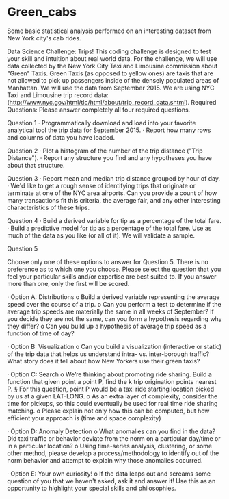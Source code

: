 # Green_cabs
Some basic statistical analysis performed on an interesting dataset from New York city's cab rides.



Data Science Challenge: Trips!
This coding challenge is designed to test your skill and intuition about real world data. For the challenge, we will use data collected by the New York City Taxi and Limousine commission about "Green" Taxis. Green Taxis (as opposed to yellow ones) are taxis that are not allowed to pick up passengers inside of the densely populated areas of Manhattan. We will use the data from September 2015. We are using NYC Taxi and Limousine trip record data: (http://www.nyc.gov/html/tlc/html/about/trip_record_data.shtml).
Required Questions: Please answer completely all four required questions.


Question 1
·         Programmatically download and load into your favorite analytical tool the trip data for September 2015.
·         Report how many rows and columns of data you have loaded.

Question 2
·         Plot a histogram of the number of the trip distance ("Trip Distance").
·         Report any structure you find and any hypotheses you have about that structure.

Question 3
·         Report mean and median trip distance grouped by hour of day.
·         We'd like to get a rough sense of identifying trips that originate or terminate at one of the NYC area airports. Can you provide a count of how many transactions fit this criteria, the average fair, and any other interesting characteristics of these trips.

Question 4
·         Build a derived variable for tip as a percentage of the total fare.
·         Build a predictive model for tip as a percentage of the total fare. Use as much of the data as you like (or all of it). We will validate a sample.

Question 5

Choose only one of these options to answer for Question 5. There is no preference as to which one you choose. Please select the question that you feel your particular skills and/or expertise are best suited to. If you answer more than one, only the first will be scored.

·         Option A: Distributions
o    Build a derived variable representing the average speed over the course of a trip.
o    Can you perform a test to determine if the average trip speeds are materially the same in all weeks of September? If you decide they are not the same, can you form a hypothesis regarding why they differ?
o    Can you build up a hypothesis of average trip speed as a function of time of day?

·         Option B: Visualization
o    Can you build a visualization (interactive or static) of the trip data that helps us understand intra- vs. inter-borough traffic? What story does it tell about how New Yorkers use their green taxis?

·         Option C: Search
o    We’re thinking about promoting ride sharing. Build a function that given point a point P, find the k trip origination points nearest P.
§  For this question, point P would be a taxi ride starting location picked by us at a given LAT-LONG.
o    As an extra layer of complexity, consider the time for pickups, so this could eventually be used for real time ride sharing matching.
o    Please explain not only how this can be computed, but how efficient your approach is (time and space complexity)

·         Option D: Anomaly Detection
o    What anomalies can you find in the data? Did taxi traffic or behavior deviate from the norm on a particular day/time or in a particular location?
o    Using time-series analysis, clustering, or some other method, please develop a process/methodology to identify out of the norm behavior and attempt to explain why those anomalies occurred.

·         Option E: Your own curiosity!
o    If the data leaps out and screams some question of you that we haven't asked, ask it and answer it! Use this as an opportunity to highlight your special skills and philosophies.
